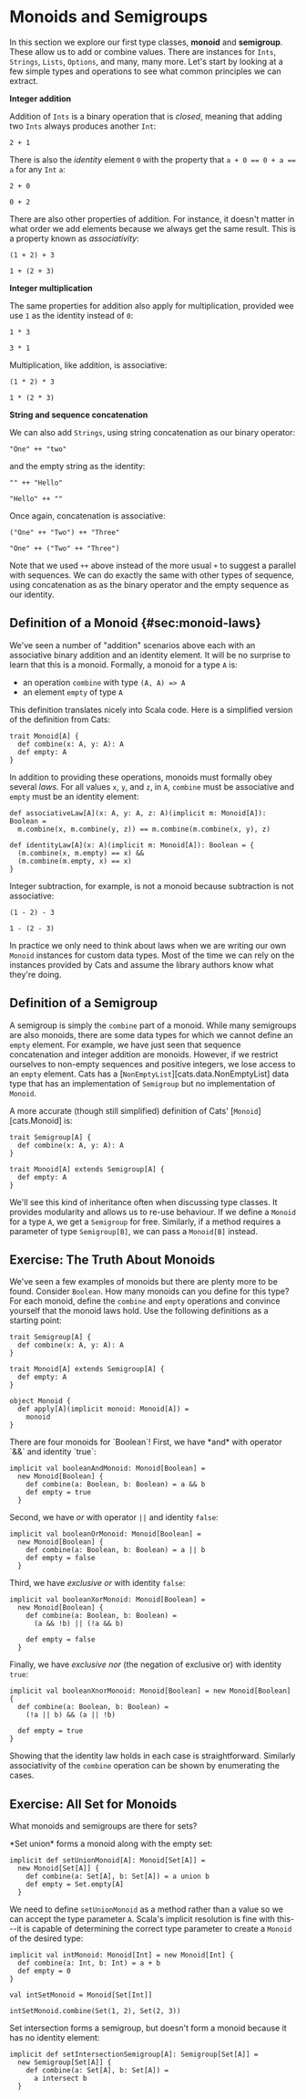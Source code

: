 # Monoids and Semigroups

In this section we explore our first type classes, **monoid** and **semigroup**.
These allow us to add or combine values.
There are instances for `Ints`, `Strings`, `Lists`, `Options`, and many, many more.
Let's start by looking at a few simple types and operations
to see what common principles we can extract.

**Integer addition**

Addition of `Ints` is a binary operation that is *closed*,
meaning that adding two `Ints` always produces another `Int`:

```tut:book
2 + 1
```

There is also the *identity* element `0` with the property
that `a + 0 == 0 + a == a` for any `Int` `a`:

```tut:book
2 + 0

0 + 2
```

There are also other properties of addition.
For instance, it doesn't matter in what order we add elements
because we always get the same result.
This is a property known as *associativity*:

```tut:book
(1 + 2) + 3

1 + (2 + 3)
```

**Integer multiplication**

The same properties for addition also apply for multiplication,
provided wee use `1` as the identity instead of `0`:

```tut:book
1 * 3

3 * 1
```

Multiplication, like addition, is associative:

```tut:book
(1 * 2) * 3

1 * (2 * 3)
```

**String and sequence concatenation**

We can also add `Strings`,
using string concatenation as our binary operator:

```tut:book
"One" ++ "two"
```

and the empty string as the identity:

```tut:book
"" ++ "Hello"

"Hello" ++ ""
```

Once again, concatenation is associative:

```tut:book
("One" ++ "Two") ++ "Three"

"One" ++ ("Two" ++ "Three")
```

Note that we used `++` above instead of the more usual `+`
to suggest a parallel with sequences.
We can do exactly the same with other types of sequence,
using concatenation as as the binary operator
and the empty sequence as our identity.

## Definition of a Monoid {#sec:monoid-laws}

We've seen a number of "addition" scenarios above
each with an associative binary addition
and an identity element.
It will be no surprise to learn that this is a monoid.
Formally, a monoid for a type `A` is:

- an operation `combine` with type `(A, A) => A`
- an element `empty` of type `A`

This definition translates nicely into Scala code.
Here is a simplified version of the definition from Cats:

```tut:book:silent
trait Monoid[A] {
  def combine(x: A, y: A): A
  def empty: A
}
```

In addition to providing these operations,
monoids must formally obey several *laws*.
For all values `x`, `y`, and `z`, in `A`,
`combine` must be associative and
`empty` must be an identity element:

```tut:book:silent
def associativeLaw[A](x: A, y: A, z: A)(implicit m: Monoid[A]): Boolean =
  m.combine(x, m.combine(y, z)) == m.combine(m.combine(x, y), z)

def identityLaw[A](x: A)(implicit m: Monoid[A]): Boolean = {
  (m.combine(x, m.empty) == x) &&
  (m.combine(m.empty, x) == x)
}
```

Integer subtraction, for example,
is not a monoid because subtraction is not associative:

```tut:book
(1 - 2) - 3

1 - (2 - 3)
```

In practice we only need to think about laws
when we are writing our own `Monoid` instances for custom data types.
Most of the time we can rely on the instances provided by Cats
and assume the library authors know what they're doing.

## Definition of a Semigroup

A semigroup is simply the `combine` part of a monoid.
While many semigroups are also monoids,
there are some data types for which we cannot define an `empty` element.
For example, we have just seen that
sequence concatenation and integer addition are monoids.
However, if we restrict ourselves to non-empty sequences and positive integers,
we lose access to an `empty` element.
Cats has a [`NonEmptyList`][cats.data.NonEmptyList] data type
that has an implementation of `Semigroup` but no implementation of `Monoid`.

A more accurate (though still simplified)
definition of Cats' [`Monoid`][cats.Monoid] is:

```tut:book:silent
trait Semigroup[A] {
  def combine(x: A, y: A): A
}

trait Monoid[A] extends Semigroup[A] {
  def empty: A
}
```

We'll see this kind of inheritance often when discussing type classes.
It provides modularity and allows us to re-use behaviour.
If we define a `Monoid` for a type `A`, we get a `Semigroup` for free.
Similarly, if a method requires a parameter of type `Semigroup[B]`,
we can pass a `Monoid[B]` instead.

## Exercise: The Truth About Monoids

We've seen a few examples of monoids but there are plenty more to be found.
Consider `Boolean`. How many monoids can you define for this type?
For each monoid, define the `combine` and `empty` operations
and convince yourself that the monoid laws hold.
Use the following definitions as a starting point:

```tut:book:reset:silent
trait Semigroup[A] {
  def combine(x: A, y: A): A
}

trait Monoid[A] extends Semigroup[A] {
  def empty: A
}

object Monoid {
  def apply[A](implicit monoid: Monoid[A]) =
    monoid
}
```

<div class="solution">
There are four monoids for `Boolean`!
First, we have *and* with operator `&&` and identity `true`:

```tut:book:silent
implicit val booleanAndMonoid: Monoid[Boolean] =
  new Monoid[Boolean] {
    def combine(a: Boolean, b: Boolean) = a && b
    def empty = true
  }
```

Second, we have *or* with operator `||` and identity `false`:

```tut:book:silent
implicit val booleanOrMonoid: Monoid[Boolean] =
  new Monoid[Boolean] {
    def combine(a: Boolean, b: Boolean) = a || b
    def empty = false
  }
```

Third, we have *exclusive or* with identity `false`:

```tut:book:silent
implicit val booleanXorMonoid: Monoid[Boolean] =
  new Monoid[Boolean] {
    def combine(a: Boolean, b: Boolean) =
      (a && !b) || (!a && b)

    def empty = false
  }
```

Finally, we have *exclusive nor* (the negation of exclusive or)
with identity `true`:

```tut:book:silent
implicit val booleanXnorMonoid: Monoid[Boolean] = new Monoid[Boolean] {
  def combine(a: Boolean, b: Boolean) =
    (!a || b) && (a || !b)

  def empty = true
}
```

Showing that the identity law holds in each case is straightforward.
Similarly associativity of the `combine` operation
can be shown by enumerating the cases.
</div>

## Exercise: All Set for Monoids

What monoids and semigroups are there for sets?

<div class="solution">
*Set union* forms a monoid along with the empty set:

```tut:book:silent
implicit def setUnionMonoid[A]: Monoid[Set[A]] =
  new Monoid[Set[A]] {
    def combine(a: Set[A], b: Set[A]) = a union b
    def empty = Set.empty[A]
  }
```

We need to define `setUnionMonoid` as a method
rather than a value so we can accept the type parameter `A`.
Scala's implicit resolution is fine with this---it is capable of
determining the correct type parameter
to create a `Monoid` of the desired type:

```tut:book:silent
implicit val intMonoid: Monoid[Int] = new Monoid[Int] {
  def combine(a: Int, b: Int) = a + b
  def empty = 0
}
```

```tut:book
val intSetMonoid = Monoid[Set[Int]]

intSetMonoid.combine(Set(1, 2), Set(2, 3))
```

Set intersection forms a semigroup,
but doesn't form a monoid because it has no identity element:

```tut:book:silent
implicit def setIntersectionSemigroup[A]: Semigroup[Set[A]] =
  new Semigroup[Set[A]] {
    def combine(a: Set[A], b: Set[A]) =
      a intersect b
  }
```
</div>
